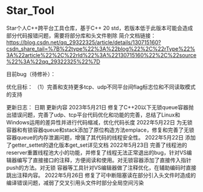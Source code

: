 # Star_Tool
Star个人C++跨平台工具仓库，基于C++ 20 std，若版本低于此版本可能会造成部分代码报错问题，需要将部分库和头文件剔除
简介文档链接：
https://blog.csdn.net/qq_29322325/article/details/130715160?csdn_share_tail=%7B%22type%22%3A%22blog%22%2C%22rType%22%3A%22article%22%2C%22rId%22%3A%22130715160%22%2C%22source%22%3A%22qq_29322325%22%7D

目前bug（待修补）：


优化目标：
（1）完善和支持更多tcp、udp不同平台间flag标志位和不同读取模式的支持

更新日志：
日期                    更新内容
2023年5月21日            修复了C++20以下无锁queue容器抛出错误问题，完善了udp、tcp平台代码优化和功能的完善，总结了Linux和Windows运用的差异性并进行代码缩减，优化代码长度
2022年5月22日            为无锁容器和有锁容器queue和stack添加了原位构造方法emplace，修复和完善了无锁容器queue的内存泄漏问题，增强了其代码的线程安全性。
2022年5月22日            添加了getter_settet的退化版本get_set详见文档
2022年5月23日            完善了线程池的reserver重置线程池大小的功能，并修复了线程无法正常退出的bug，针对VS编辑器编写了直接接口的注释，方便阅读和使用。对无锁容器添加了直接传入指针push的方法。对无锁                          容器等工具针对VS编辑器做了注释优化，在辅助编码时直接跳出注释内容。
2022年5月26日            修复了可中断阻塞读在部分引入头文件时造成的编译错误问题，减弱了交叉引用头文件时部分全局空间污染
